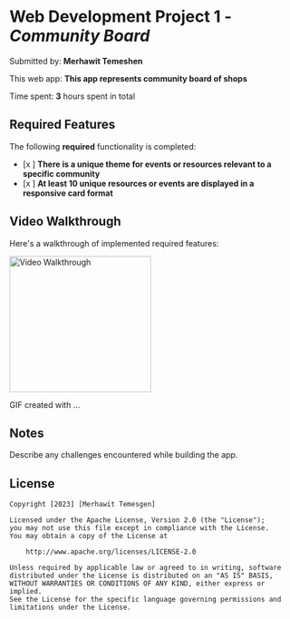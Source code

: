 # Web Development Project 1 - *Community Board*

Submitted by: **Merhawit Temeshen**

This web app: **This app represents community board of shops**

Time spent: **3** hours spent in total

## Required Features

The following **required** functionality is completed:

- [x ] **There is a unique theme for events or resources relevant to a specific community**
- [x ] **At least 10 unique resources or events are displayed in a responsive card format**

## Video Walkthrough

Here's a walkthrough of implemented required features:

<img src='./project1.gif' title='Video Walkthrough' width='250' height="240" alt='Video Walkthrough' />

<!-- Replace this with whatever GIF tool you used! -->
GIF created with ...  
<!-- Recommended tools:
[Kap](https://getkap.co/) for macOS
[ScreenToGif](https://www.screentogif.com/) for Windows
[peek](https://github.com/phw/peek) for Linux. -->

## Notes

Describe any challenges encountered while building the app.

## License

    Copyright [2023] [Merhawit Temesgen]

    Licensed under the Apache License, Version 2.0 (the "License");
    you may not use this file except in compliance with the License.
    You may obtain a copy of the License at

        http://www.apache.org/licenses/LICENSE-2.0

    Unless required by applicable law or agreed to in writing, software
    distributed under the License is distributed on an "AS IS" BASIS,
    WITHOUT WARRANTIES OR CONDITIONS OF ANY KIND, either express or implied.
    See the License for the specific language governing permissions and
    limitations under the License.
